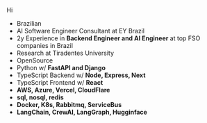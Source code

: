 <p>Hi</p>
<ul>
<li>Brazilian</li>
<li>AI Software Engineer Consultant at EY Brazil</li>
<li>2y Experience in <b>Backend Engineer and AI Engineer</b> at top FSO companies in Brazil</li>
<li>Research at Tiradentes University</li>
<li>OpenSource</li>
<li>Python w/ <b>FastAPI and Django</b></li>
<li>TypeScript Backend w/ <b>Node, Express, Next</b></li>
<li>TypeScript Frontend w/ <b>React</b></li>
<li><b>AWS, Azure, Vercel, CloudFlare</b></li>
<li><b>sql, nosql, redis</b></li>  
<li><b>Docker, K8s, Rabbitmq, ServiceBus</b></li>
<li><b>LangChain, CrewAI, LangGraph, Hugginface</b></li>
</ul>
